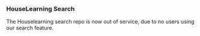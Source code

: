 ### HouseLearning Search
The Houselearning search repo is now out of service, due to no users using our search feature.
